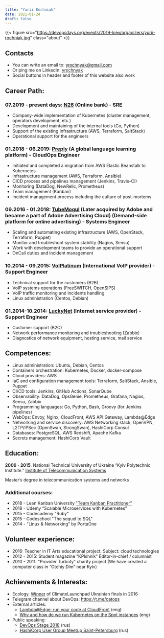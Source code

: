 ```yaml
---
title: "Yurii Rochniak"
date: 2021-01-24
draft: false
---
```


{{< figure src="https://devopsdays.org/events/2019-kiev/organizers/yurii-rochniak.jpg" class="about" >}}

## Contacts

* You can write an email to: yrochnyak@gmail.com
* Or ping me on LinkedIn: [yrochnyak](https://www.linkedin.com/in/yrochnyak/)
* Social buttons in header and footer of this website also work

## Career Path:

### 07.2019 - present days: [N26](https://n26.com) (Online bank) - SRE

- Company-wide implementation of Kubernetes (cluster management, operators development, etc.)
- Development and maintaining of the internal tools (Go, Python)
- Support of the existing infrastructure (AWS, Terraform, SaltStack)
- Operational support for the engineers

### 01.2018 - 06.2019: [Preply](https://preply.com) (A global language learning platform) - CloudOps Engineer
- Initiated and completed a migration from AWS Elastic Beanstalk to Kubernetes 
- Infrastructure management (AWS, Terraform, Ansible)
- CICD process and pipelines management (Jenkins, Travis-CI)
- Monitoring (DataDog, NewRelic, Prometheus)
- Team management (Kanban)
- Incident management process including the culture of post-mortems

### 09.2016 - 01.2018: [TubeMogul](https://advertising.adobe.com/) (Later acquired by Adobe and became a part of Adobe Advertising Cloud) (Demand-side platform for online advertising) - Systems Engineer
- Scaling and automating existing infrastructure (AWS, OpenStack, Terraform, Puppet)
- Monitor and troubleshoot system stability (Nagios, Sensu)
- Work with development teams to provide an operational support
- OnCall duties and incident management

### 10.2014 - 09.2015: [VoIPlatinum](https://portal.voiplatinum.com/) (International VoIP provider) - Support Engineer
- Technical support for the customers (B2B)
- VoIP systems operations (FreeSWITCH, OpenSIPS)
- VoIP traffic monitoring and incidents handling
- Linux administration (Centos, Debian)

### 01.2014-10.2014: [LuckyNet](https://www.lucky.net/en.html) (Internet service provider) - Support Engineer
- Customer support (B2C)
- Network performance monitoring and troubleshooting (Zabbix)
- Diagnostics of network equipment, hosting service, mail service

## Competences:
- Linux administration: Ubuntu, Debian, Centos
- Containers orchestration: Kubernetes, Docker, docker-compose
- Cloud providers: AWS
- IaC and configuration management tools: Terraform, SaltStack, Ansible, Puppet
- CI/CD tools: Jenkins, GitHub Actions, SonarQube
- Observability: DataDog, OpsGenie, Prometheus, Grafana, Nagios, Sensu, Zabbix
- Programming languages: Go, Python, Bash, Groovy (for Jenkins pipelines)
- WebOps: Envoy, Nginx, CloudFront, AWS API Gateway, Lambda@Edge
- Networking and service discovery: AWS Networking stack, OpenVPN, L2TP/IPSec (OpenSwan, StrongSwan), HashiCorp Consul
- Databases: PostgreSQL, AWS Redshift, Apache Kafka
- Secrets management: HashiCorp Vault

## Education:
**2009 - 2015**. National Technical University of Ukraine “Kyiv Polytechnic Institute.” [Institute of Telecommunication Systems](https://kpi.ua/en/its)

Master’s degree in telecommunication systems and networks

### Additional courses:
- 2018 - Lean Kanban University ["Team Kanban Practitioner"](https://edu.kanban.university/users/yurii-rochniak)
- 2018 - Udemy “Scalable Microservices with Kubernetes”
- 2015 - Codecademy "Ruby"
- 2015 - Codeschool "The sequel to SQL"
- 2014 - "Linux & Networking" by PortaOne

## Volunteer experience:
- 2016: Teacher in IT Arts educational project. Subject: cloud technologies
- 2012 - 2015: Student magazine "KPIshnik" Editor-in-chief / columnist
- 2010 - 2011: "Provider Turboty" charity project (We have created a computer class in “Otchiy Dim” near Kyiv)

## Achievements & Interests:
- Ecology. [Winner](https://climatelaunchpad.org/finalists/zamza/) of ClimateLaunchpad Ukrainian finals in 2016
- Telegram channel about DevOps: https://t.me/catops
- External articles: 
    - [Lambda@Edge: run your code at CloudFront](https://bit.ly/2LiRjOJ) (eng)
    - [Why and how do we run Kubernetes on the Spot instances](https://bit.ly/2zYnCxF) (eng)
- Public speaking:
    - [DevOps Stage 2018](https://bit.ly/2EzLMCR) (rus)
    - [HashiCorp User Group Meetup Saint-Petersburg](https://youtu.be/sUl4s6IV6wc) (rus)

